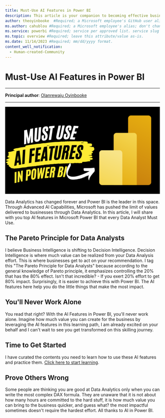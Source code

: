```yaml
---
title: Must-Use AI Features in Power BI 
description: This article is your companion to becoming effective business data analyst using Microsoft Power BI and leveraging on its AI capabilities.
author: theoyinbooke  #Required; a Microsoft employee's GitHub user alias, with correct capitalization; don't change.
ms.author: cahublou #Required; a Microsoft employee's alias; don't change. 
ms.service: powerbi #Required; service per approved list. service slug assigned to your service by ACOM.
ms.topic: overview #Required; leave this attribute/value as-is.
ms.date: 11/14/2023 #Required; mm/dd/yyyy format.
content_well_notification: 
  - Human-created-Community
---
```


# Must-Use AI Features in Power BI

---

**Principal author**: [Olanrewaju Oyinbooke](https://learn.microsoft.com/users/theoyinbooke)

---

![Must Use AI Features in Power BI Design](../media/power-bi-ai/power-bi-ai.png)

Data Analytics has changed forever and Power BI is the leader in this space. Through Advanced AI Capabilities, Microsoft has pushed the limit of values delivered to businesses through Data Analytics. In this article, I will share with you top AI features in Microsoft Power BI that every Data Analyst Must Use.


## The Pareto Principle for Data Analysts
I believe Business Intelligence is shifting to Decision Intelligence. Decision Intelligence is where much value can be realized from your Data Analysis effort. This is where businesses get to act on your recommendation. 
I tag this "The Pareto Principle for Data Analysts" because according to the general knowledge of Pareto principle, it emphasizes controlling the 20% that has the 80% effect. Isn't that incredible? - If you exert 20% effort to get 80% impact.
Surprisingly, it is easier to achieve this with Power BI. The AI features here help you do the little things that make the most impact.

## You'll Never Work Alone
You read that right? With the AI Features in Power BI, you'll never work alone. Imagine how much value you can create for the business by leveraging the AI features in this learning path, I am already excited on your behalf and I can't wait to see you get transformed on this skilling journey.


## Time to Get Started
I have curated the contents you need to learn how to use these AI features and practice them. [Click here to start learning](https://learn.microsoft.com/collections/1kp7t5go8ejmx5).


## Prove Others Wrong
Some people are thinking you are good at Data Analytics only when you can write the most complex DAX formula. They are unaware that it is not about how many hours are committed to the hard stuff, it is how much value you can bring to the business quicker, and guess what? the most impactful sometimes doesn't require the hardest effort. All thanks to AI in Power BI.
